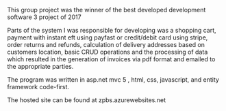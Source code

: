 This group project was the winner of the best developed development software 3 project of 2017

Parts of the system I was responsible for developing was a shopping cart, payment with instant eft using payfast or credit/debit card using stripe, order returns and refunds, calculation of delivery addresses based on customers location, basic CRUD operations and the processing of data which resulted in the generation of invoices via pdf format and emailed to the appropriate parties.

The program was written in asp.net mvc 5 , html, css, javascript, and entity framework code-first. 

The hosted site can be found at zpbs.azurewebsites.net

